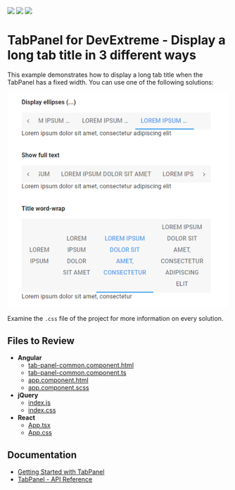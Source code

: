 <!-- default badges list -->
![](https://img.shields.io/endpoint?url=https://codecentral.devexpress.com/api/v1/VersionRange/671918060/23.1.3%2B)
[![](https://img.shields.io/badge/Open_in_DevExpress_Support_Center-FF7200?style=flat-square&logo=DevExpress&logoColor=white)](https://supportcenter.devexpress.com/ticket/details/T1181166)
[![](https://img.shields.io/badge/📖_How_to_use_DevExpress_Examples-e9f6fc?style=flat-square)](https://docs.devexpress.com/GeneralInformation/403183)
<!-- default badges end -->

# TabPanel for DevExtreme - Display a long tab title in 3 different ways

This example demonstrates how to display a long tab title when the TabPanel has a fixed width. You can use one of the following solutions:

<div align="center"><img src="/tabpanel-titles.png" alt="TabPanel - Display a long tab title in 3 different ways" /></div>

Examine the `.css` file of the project for more information on every solution.

## Files to Review

- **Angular**
  - [tab-panel-common.component.html](Angular/src/app/tab-panel-common/tab-panel-common.component.html)
  - [tab-panel-common.component.ts](Angular/src/app/tab-panel-common/tab-panel-common.component.ts)
  - [app.component.html](Angular/src/app/app.component.html)
  - [app.component.scss](Angular/src/app/app.component.scss)
- **jQuery**
  - [index.js](jQuery/src/index.js)
  - [index.css](jQuery/src/index.css)
- **React**
  - [App.tsx](React/src/App.tsx)
  - [App.css](React/src/App.css)

## Documentation

- [Getting Started with TabPanel](https://js.devexpress.com/Documentation/Guide/UI_Components/TabPanel/Getting_Started_with_TabPanel/)
- [TabPanel - API Reference](https://js.devexpress.com/Documentation/ApiReference/UI_Components/dxTabPanel/)
